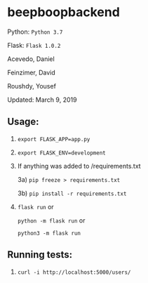 # beepboopbackend

Python: `Python 3.7`

Flask: `Flask 1.0.2`

Acevedo, Daniel

Feinzimer, David

Roushdy, Yousef 

Updated: March 9, 2019
              
## Usage:

1) `export FLASK_APP=app.py`

2) `export FLASK_ENV=development`

3) If anything was added to /requirements.txt

    3a) `pip freeze > requirements.txt`
    
    3b) `pip install -r requirements.txt`

4) `flask run` or
   
   `python -m flask run` or 
   
   `python3 -m flask run`

## Running tests:

1) `curl -i http://localhost:5000/users/`
